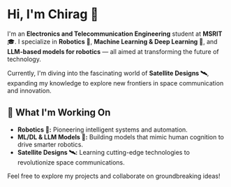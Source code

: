 # Hi, I'm Chirag 👋

I'm an **Electronics and Telecommunication Engineering** student at **MSRIT** 🎓. I specialize in **Robotics 🤖**, **Machine Learning & Deep Learning 🧠**, and **LLM-based models for robotics** — all aimed at transforming the future of technology.

Currently, I'm diving into the fascinating world of **Satellite Designs 🛰️**, expanding my knowledge to explore new frontiers in space communication and innovation.

## 🚀 What I'm Working On

- **Robotics 🤖:** Pioneering intelligent systems and automation.
- **ML/DL & LLM Models 🧠:** Building models that mimic human cognition to drive smarter robotics.
- **Satellite Designs 🛰️:** Learning cutting-edge technologies to revolutionize space communications.

Feel free to explore my projects and collaborate on groundbreaking ideas!

<!-- Let's connect and innovate together! -->
